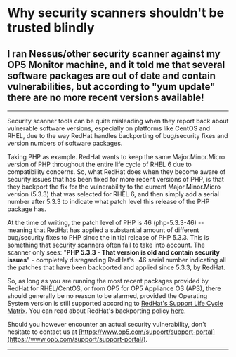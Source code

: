 # Why security scanners shouldn't be trusted blindly

## I ran Nessus/other security scanner against my OP5 Monitor machine, and it told me that several software packages are out of date and contain vulnerabilities, but according to "yum update" there are no more recent versions available!

* * * * *

Security scanner tools can be quite misleading when they report back about vulnerable software versions, especially on platforms like CentOS and RHEL, due to the way RedHat handles backporting of bug/security fixes and version numbers of software packages.

Taking PHP as example. RedHat wants to keep the same Major.Minor.Micro version of PHP throughout the entire life cycle of RHEL 6 due to compatibility concerns. So, what RedHat does when they become aware of security issues that has been fixed for more recent versions of PHP, is that they backport the fix for the vulnerability to the current Major.Minor.Micro version (5.3.3) that was selected for RHEL 6, and then simply add a serial number after 5.3.3 to indicate what patch level this release of the PHP package has.

At the time of writing, the patch level of PHP is 46 (php-5.3.3-46) -- meaning that RedHat has applied a substantial amount of different bug/security fixes to PHP since the initial release of PHP 5.3.3. This is something that security scanners often fail to take into account. The scanner only sees: "**PHP 5.3.3 - That version is old and contain security issues**" - completely disregarding RedHat's -46 serial number indicating all the patches that have been backported and applied since 5.3.3, by RedHat.

So, as long as you are running the most recent packages provided by RedHat for RHEL/CentOS, or from OP5 for OP5 Appliance OS (APS), there should generally be no reason to be alarmed, provided the Operating System version is still supported according to [RedHat's Support Life Cycle Matrix](https://access.redhat.com/support/policy/updates/errata). You can read about RedHat's backporting policy [here](https://access.redhat.com/security/updates/backporting).

Should you however encounter an actual security vulnerability, don't hesitate to contact us at [https://www.op5.com/support/support-portal](https://www.op5.com/support/support-portal/).

* * * * *
